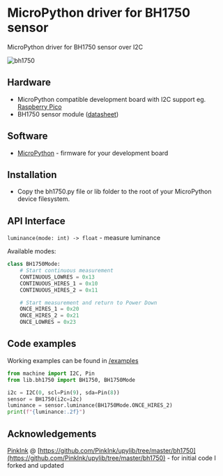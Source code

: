 # MicroPython driver for BH1750 sensor

MicroPython driver for BH1750 sensor over I2C

![bh1750](/docs/img/bh1750b.jpg)

## Hardware

-   MicroPython compatible development board with I2C support eg. [Raspberry Pico](https://www.raspberrypi.com/products/raspberry-pi-pico/)
-   BH1750 sensor module ([datasheet](docs/bh1750fvi-e-186247.pdf))

## Software

-   [MicroPython](https://micropython.org/download/) - firmware for your development board

## Installation

-   Copy the bh1750.py file or lib folder to the root of your MicroPython device filesystem.

## API Interface

`luminance(mode: int) -> float` - measure luminance

Available modes:

```py
class BH1750Mode:
    # Start continuous measurement
    CONTINUOUS_LOWRES = 0x13
    CONTINUOUS_HIRES_1 = 0x10
    CONTINUOUS_HIRES_2 = 0x11

    # Start measurement and return to Power Down
    ONCE_HIRES_1 = 0x20
    ONCE_HIRES_2 = 0x21
    ONCE_LOWRES = 0x23
```

## Code examples

Working examples can be found in [/examples](examples/)

```py
from machine import I2C, Pin
from lib.bh1750 import BH1750, BH1750Mode

i2c = I2C(0, scl=Pin(9), sda=Pin(8))
sensor = BH1750(i2c=i2c)
luminance = sensor.luminance(BH1750Mode.ONCE_HIRES_2)
print(f"{luminance:.2f}")
```

## Acknowledgements

[PinkInk](https://github.com/PinkInk) @ [https://github.com/PinkInk/upylib/tree/master/bh1750](https://github.com/PinkInk/upylib/tree/master/bh1750) - for initial code I forked and updated
